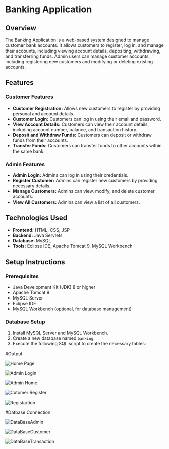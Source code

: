 # Banking Application

## Overview

The Banking Application is a web-based system designed to manage customer bank accounts. It allows customers to register, log in, and manage their accounts, including viewing account details, depositing, withdrawing, and transferring funds. Admin users can manage customer accounts, including registering new customers and modifying or deleting existing accounts.

## Features

### Customer Features
- **Customer Registration:** Allows new customers to register by providing personal and account details.
- **Customer Login:** Customers can log in using their email and password.
- **View Account Details:** Customers can view their account details, including account number, balance, and transaction history.
- **Deposit and Withdraw Funds:** Customers can deposit or withdraw funds from their accounts.
- **Transfer Funds:** Customers can transfer funds to other accounts within the same bank.

### Admin Features
- **Admin Login:** Admins can log in using their credentials.
- **Register Customer:** Admins can register new customers by providing necessary details.
- **Manage Customers:** Admins can view, modify, and delete customer accounts.
- **View All Customers:** Admins can view a list of all customers.

## Technologies Used

- **Frontend:** HTML, CSS, JSP
- **Backend:** Java Servlets
- **Database:** MySQL
- **Tools:** Eclipse IDE, Apache Tomcat 9, MySQL Workbench

## Setup Instructions

### Prerequisites
- Java Development Kit (JDK) 8 or higher
- Apache Tomcat 9
- MySQL Server
- Eclipse IDE
- MySQL Workbench (optional, for database management)

### Database Setup
1. Install MySQL Server and MySQL Workbench.
2. Create a new database named `banking`.
3. Execute the following SQL script to create the necessary tables:

#Output

![Home Page](https://github.com/user-attachments/assets/be8c0bab-ef6f-4c04-98e3-1c3b01adc3fe)

![Admin Login](https://github.com/user-attachments/assets/bcd62156-7ef0-4676-8504-aad133973492)

![Admin Home](https://github.com/user-attachments/assets/2a997a08-4c6b-4a94-a230-4885898bfe47)

![Cutomer Register](https://github.com/user-attachments/assets/3d60fd13-ad52-45be-88e4-caea5e5e2592)

![Registartion](https://github.com/user-attachments/assets/ce816619-d918-47c4-84f2-9b652e112f91)

#Datbase Connection

![DataBaseAdmin](https://github.com/user-attachments/assets/8847c5aa-a095-40ca-b0c4-44c870445b0c)

![DataBaseCustomer](https://github.com/user-attachments/assets/55316e65-e87f-4b9d-9b41-3b86483f9157)

![DataBaseTransaction](https://github.com/user-attachments/assets/9530d994-c42e-49c5-93fa-55b427667bb8)

